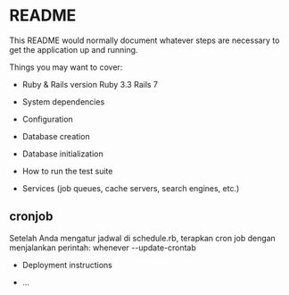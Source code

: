 # README

This README would normally document whatever steps are necessary to get the
application up and running.

Things you may want to cover:

* Ruby & Rails version
Ruby 3.3
Rails 7

* System dependencies

* Configuration

* Database creation

* Database initialization

* How to run the test suite

* Services (job queues, cache servers, search engines, etc.)
## cronjob
Setelah Anda mengatur jadwal di schedule.rb, terapkan cron job dengan menjalankan perintah:
whenever --update-crontab

* Deployment instructions

* ...
